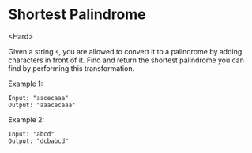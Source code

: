 # Shortest Palindrome

\<Hard>

Given a string `s`, you are allowed to convert it to a palindrome by adding
characters in front of it. Find and return the shortest palindrome you can find
by performing this transformation.

Example 1:

```
Input: "aacecaaa"
Output: "aaacecaaa"
```

Example 2:

```
Input: "abcd"
Output: "dcbabcd"
```
